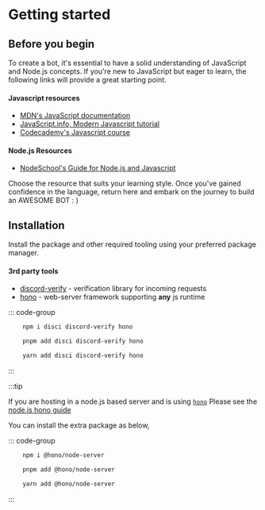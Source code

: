 # Getting started

## Before you begin

To create a bot, it's essential to have a solid understanding of JavaScript and Node.js concepts. If you're new to JavaScript but eager to learn, the following links will provide a great starting point.

#### Javascript resources
* [MDN's JavaScript documentation](https://developer.mozilla.org/en-US/docs/Web/JavaScript)
* [JavaScript.info, Modern Javascript tutorial](https://javascript.info/)
* [Codecademy's Javascript course](https://www.codecademy.com/learn/introduction-to-javascript)
#### Node.js Resources
* [NodeSchool's Guide for Node.js and Javascript](https://nodeschool.io/)

Choose the resource that suits your learning style. Once you've gained confidence in the language, return here and embark on the journey to build an AWESOME BOT : )


## Installation

Install the package and other required tooling using your preferred package manager.

#### 3rd party tools

* [discord-verify](https://github.com/IanMitchell/interaction-kit/tree/main/packages/discord-verify) - verification library for incoming requests
* [hono](https://hono.dev/) - web-server framework supporting **any** js runtime

::: code-group

```sh [npm]
    npm i disci discord-verify hono
```

```sh [pnpm]
    pnpm add disci discord-verify hono
```

```sh [yarn]
    yarn add disci discord-verify hono
```

:::


:::tip

If you are hosting in a node.js based server and is using [`hono`](https://hono.dev/)
Please see the [node.js hono guide](https://hono.dev/getting-started/nodejs)

You can install the extra package as below,

::: code-group

```sh [npm]
    npm i @hono/node-server
```

```sh [pnpm]
    pnpm add @hono/node-server
```

```sh [yarn]
    yarn add @hono/node-server
```

:::
